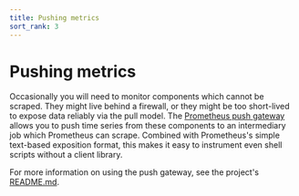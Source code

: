 ```yaml
---
title: Pushing metrics
sort_rank: 3
---
```


# Pushing metrics

Occasionally you will need to monitor components which cannot be scraped. They
might live behind a firewall, or they might be too short-lived to expose data
reliably via the pull model. The
[Prometheus push gateway](https://github.com/prometheus/pushgateway) allows you to push
time series from these components to an intermediary job which Prometheus can
scrape. Combined with Prometheus's simple text-based exposition format, this
makes it easy to instrument even shell scripts without a client library.

For more information on using the push gateway, see the project's
[README.md](https://github.com/prometheus/pushgateway/blob/master/README.md).
